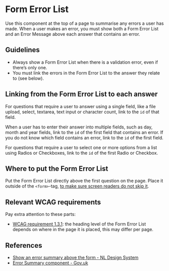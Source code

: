 <!-- @license CC0-1.0 -->

# Form Error List

Use this component at the top of a page to summarise any errors a user has made.
When a user makes an error, you must show both a Form Error List and an Error Message above each answer that contains an error.

## Guidelines

- Always show a Form Error List when there is a validation error, even if there’s only one.
- You must link the errors in the Form Error List to the answer they relate to (see below).

## Linking from the Form Error List to each answer

For questions that require a user to answer using a single field, like a file upload, select, textarea, text input or character count, link to the `id` of that field.

When a user has to enter their answer into multiple fields, such as day, month and year fields, link to the `id` of the first field that contains an error.
If you do not know which field contains an error, link to the `id` of the first field.

For questions that require a user to select one or more options from a list using Radios or Checkboxes, link to the `id` of the first Radio or Checkbox.

## Where to put the Form Error List

Put the Form Error List directly above the first question on the page. Place it outside of the `<form>`-tag, [to make sure screen readers do not skip it](https://nldesignsystem.nl/richtlijnen/formulieren/meerdere-stappen/#plaats-de-informatie-over-waar-de-gebruiker-is-in-de-stappen-boven-het-formulier).

## Relevant WCAG requirements

Pay extra attention to these parts:

- [WCAG requirement 1.3.1](https://www.w3.org/TR/WCAG21/#info-and-relationships): the heading level of the Form Error List depends on where in the page it is placed, this may differ per page.

## References

- [Show an error summary above the form - NL Design System](https://www.nldesignsystem.nl/richtlijnen/formulieren/foutmeldingen#zet-een-samenvatting-van-de-foutmeldingen-boven-het-formulier)
- [Error Summary component - Gov.uk](https://design-system.service.gov.uk/components/error-summary/)
